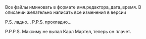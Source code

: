 Все файлы иминовать в формате имя.редактора_дата_время. В описании желательно написать все изменения в версии


P.S. ладно...
P.P.S. прохладно...

P.P.P.S. Максиму не выпал Карл Мартел, теперь он плачет.
